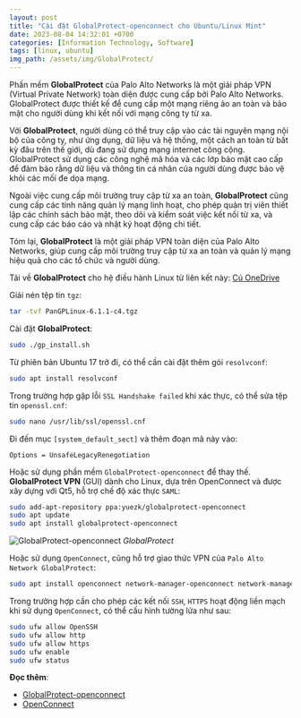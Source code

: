 ```yaml
---
layout: post
title: "Cài đặt GlobalProtect-openconnect cho Ubuntu/Linux Mint"
date: 2023-08-04 14:32:01 +0700
categories: [Information Technology, Software]
tags: [linux, ubuntu]
img_path: /assets/img/GlobalProtect/
---
```


Phần mềm **GlobalProtect** của Palo Alto Networks là một giải pháp VPN (Virtual Private Network) toàn diện được cung cấp bởi Palo Alto Networks. GlobalProtect được thiết kế để cung cấp một mạng riêng ảo an toàn và bảo mật cho người dùng khi kết nối với mạng công ty từ xa.

Với **GlobalProtect**, người dùng có thể truy cập vào các tài nguyên mạng nội bộ của công ty, như ứng dụng, dữ liệu và hệ thống, một cách an toàn từ bất kỳ đâu trên thế giới, dù đang sử dụng mạng internet công cộng. GlobalProtect sử dụng các công nghệ mã hóa và các lớp bảo mật cao cấp để đảm bảo rằng dữ liệu và thông tin cá nhân của người dùng được bảo vệ khỏi các mối đe dọa mạng.

Ngoài việc cung cấp môi trường truy cập từ xa an toàn, **GlobalProtect** cũng cung cấp các tính năng quản lý mạng linh hoạt, cho phép quản trị viên thiết lập các chính sách bảo mật, theo dõi và kiểm soát việc kết nối từ xa, và cung cấp các báo cáo và nhật ký hoạt động chi tiết.

Tóm lại, **GlobalProtect** là một giải pháp VPN toàn diện của Palo Alto Networks, giúp cung cấp môi trường truy cập từ xa an toàn và quản lý mạng hiệu quả cho các tổ chức và người dùng.

Tải về **GlobalProtect** cho hệ điều hành Linux từ liên kết này: [Cú OneDrive](https://g1915b-my.sharepoint.com/:f:/g/personal/cu2023_g1915b_onmicrosoft_com/EmGh4FAyTjZDt9HS10FchaEBV-3Dv71tkK4cVYhD2lQmkA?e=CQiTQ3)

Giải nén tệp tin `tgz`:
```bash
tar -tvf PanGPLinux-6.1.1-c4.tgz
```
Cài đặt **GlobalProtect**:
```bash
sudo ./gp_install.sh
```

Từ phiên bản Ubuntu 17 trở đi, có thể cần cài đặt thêm gói `resolvconf`:
```bash
sudo apt install resolvconf
```

Trong trường hợp gặp lỗi `SSL Handshake failed` khi xác thực, có thể sửa tệp tin `openssl.cnf`:
```bash
sudo nano /usr/lib/ssl/openssl.cnf
```
Đi đến mục `[system_default_sect]` và thêm đoạn mã này vào:
```shell
Options = UnsafeLegacyRenegotiation
```
Hoặc sử dụng phần mềm `GlobalProtect-openconnect` để thay thế. **GlobalProtect VPN** (GUI) dành cho Linux, dựa trên OpenConnect và được xây dựng với Qt5, hỗ trợ chế độ xác thực `SAML`:
```bash
sudo add-apt-repository ppa:yuezk/globalprotect-openconnect
sudo apt update
sudo apt install globalprotect-openconnect
```
![GlobalProtect-openconnect](GlobalProtect_Linux_Mint_21.2.png)
_GlobalProtect_

Hoặc sử dụng `OpenConnect`, cũng hỗ trợ giao thức VPN của `Palo Alto Network GlobalProtect`:
```bash
sudo apt install openconnect network-manager-openconnect network-manager-openconnect-gnome
```
Trong trường hợp cần cho phép các kết nối `SSH`, `HTTPS` hoạt động liền mạch khi sử dụng `OpenConnect`, có thể cấu hình tường lửa như sau:
```bash
sudo ufw allow OpenSSH
sudo ufw allow http
sudo ufw allow https
sudo ufw enable
sudo ufw status
```


**Đọc thêm**:
- [GlobalProtect-openconnect](https://github.com/yuezk/GlobalProtect-openconnect)
- [OpenConnect](https://www.infradead.org/openconnect/index.html)
